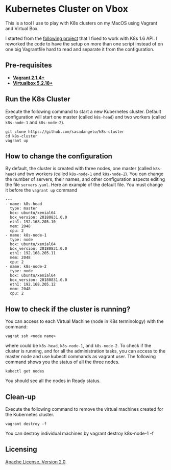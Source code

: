 # Kubernetes Cluster on Vbox

This is a tool I use to play with K8s clusters on my MacOS using Vagrant and Virtual Box. 

I started from the [following project](https://github.com/ecomm-integration-ballerina/kubernetes-cluster/) that I fixed to work with K8s 1.6 API. I reworked the code to have the setup on more than one script instead of on one big Vagrantfile hard to read and separate it from the configuration.

## Pre-requisites

 * **[Vagrant 2.1.4+](https://www.vagrantup.com)**
 * **[Virtualbox 5.2.18+](https://www.virtualbox.org)**
 
## Run the K8s Cluster

Execute the following command to start a new Kubernetes cluster. Default configuration will start one master (called ```k8s-head```) and two workers (called ```k8s-node-1``` and ```k8s-node-2```).

```
git clone https://github.com/sasadangelo/k8s-cluster
cd k8s-cluster
vagrant up
```

## How to change the configuration

By default, the cluster is created with three nodes, one master (called ```k8s-head```) and two workers (called ```k8s-node-1``` and ```k8s-node-2```). You can change the number of servers, their names, and other configuration aspects editing the file ```servers.yaml```. Here an example of the default file. You must change it before the ```vagrant up``` command

```
---
- name: k8s-head
  type: master
  box: ubuntu/xenial64
  box_version: 20180831.0.0
  eth1: 192.168.205.10
  mem: 2048
  cpu: 2
- name: k8s-node-1
  type: node
  box: ubuntu/xenial64
  box_version: 20180831.0.0
  eth1: 192.168.205.11
  mem: 2048
  cpu: 2
- name: k8s-node-2
  type: node
  box: ubuntu/xenial64
  box_version: 20180831.0.0
  eth1: 192.168.205.12
  mem: 2048
  cpu: 2
```

## How to check if the cluster is running?

You can access to each Virtual Machine (node in K8s terminology) with the command:

```
vagrat ssh <node name>
```

where <node name> could be ```k8s-head```, ```k8s-node-1```, and ```k8s-node-2```. To check if the cluster is running, and for all the administration tasks, you can access to the master node and use kubectl commands as vagrant user. The following command shows you the status of all the three nodes.
 
```
kubectl get nodes
```

You should see all the nodes in Ready status.

## Clean-up

Execute the following command to remove the virtual machines created for the Kubernetes cluster.

```
vagrant destroy -f
```

You can destroy individual machines by vagrant destroy k8s-node-1 -f

## Licensing

[Apache License, Version 2.0](http://opensource.org/licenses/Apache-2.0).
